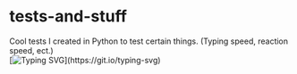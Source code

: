 # tests-and-stuff
Cool tests I created in Python to test certain things. (Typing speed, reaction speed, ect.)
</br> [![Typing SVG](https://readme-typing-svg.demolab.com?font=Sansation&letterSpacing=close&duration=3000&pause=1000&width=435&lines=Created+By+Galax!)](https://git.io/typing-svg)
